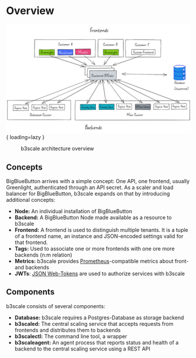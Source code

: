 # Overview

![b3scale architecture](../assets/images/b3scale-architecture.png){ loading=lazy }
<figure markdown>
  <figcaption>b3scale architecture overview</figcaption>
</figure>

## Concepts

BigBlueButton arrives with a simple concept: One API, one frontend, usually Greenlight, authenticated through an API secret. As a scaler and
load balancer for BigBlueButton, b3scale expands on that by introducing additional concepts:

* **Node:** An individual installation of BigBlueButton
* **Backend:** A BigBlueButton Node made available as a resource to b3scale
* **Frontend:** A frontend is used to distinguish multiple tenants. It is a tuple of a frontend name, an instance and JSON-encoded settings valid for that frontend.
* **Tags:** Used to associate one or more frontends with one ore more backends (n:m relation)
* **Metrics:** b3scale provides [Prometheus](https://prometheus.io/)-compatible metrics about front- and backends
* **JWTs**: [JSON Web-Tokens](https://jwt.io/) are used to authorize services with b3scale 

## Components

b3scale consists of several components:

* **Database:** b3scale requires a Postgres-Database as storage backend
* **b3scaled:** The central scaling service that accepts requests from frontends and distributes them to backends
* **b3scalectl:** The command line tool, a wrapper
* **b3scaleagent:**  An agent process that reports status and health of a backend to the central scaling service using a REST API
